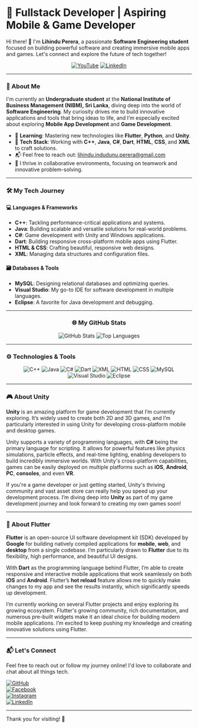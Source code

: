 # 🚀 Fullstack Developer | Aspiring Mobile & Game Developer

Hi there! 👋 I'm **Lihindu Perera**, a passionate **Software Engineering student** focused on building powerful software and creating immersive mobile apps and games. Let's connect and explore the future of tech together!

<div align="center">

[![YouTube](https://img.shields.io/badge/YouTube-red?style=for-the-badge&logo=youtube&logoColor=white)](https://youtube.com)
[![LinkedIn](https://img.shields.io/badge/LinkedIn-blue?style=for-the-badge&logo=linkedin&logoColor=white)](https://www.linkedin.com/in/lihindu-perera-231024349)

</div>

---

### 🌟 About Me

I'm currently an **Undergraduate student** at the **National Institute of Business Management (NIBM), Sri Lanka**, diving deep into the world of **Software Engineering**. My curiosity drives me to build innovative applications and tools that bring ideas to life, and I’m especially excited about exploring **Mobile App Development** and **Game Development**.

- 🌱 **Learning**: Mastering new technologies like **Flutter**, **Python**, and **Unity**.
- 🔧 **Tech Stack**: Working with **C++**, **Java**, **C#**, **Dart**, **HTML**, **CSS**, and **XML** to craft solutions.
- 📬 Feel free to reach out: [lihindu.indudunu.perera@gmail.com](mailto:lihindu.indudunu.perera@gmail.com)
- 💪 I thrive in collaborative environments, focusing on teamwork and innovative problem-solving.

---

### 🛠️ My Tech Journey

#### 💻 Languages & Frameworks

- **C++**: Tackling performance-critical applications and systems.
- **Java**: Building scalable and versatile solutions for real-world problems.
- **C#**: Game development with Unity and Windows applications.
- **Dart**: Building responsive cross-platform mobile apps using Flutter.
- **HTML & CSS**: Crafting beautiful, responsive web designs.
- **XML**: Managing data structures and configuration files.

#### 🗃️ Databases & Tools

- **MySQL**: Designing relational databases and optimizing queries.
- **Visual Studio**: My go-to IDE for software development in multiple languages.
- **Eclipse**: A favorite for Java development and debugging.

---

<div align="center">

### 🌐 My GitHub Stats

![GitHub Stats](https://github-readme-stats.vercel.app/api?username=LihinduPerera&show_icons=true&theme=holi&hide_title=true&rank_icon=github&card_width=400)
![Top Languages](https://github-readme-stats.vercel.app/api/top-langs/?username=LihinduPerera&layout=compact&theme=holi&card_width=400)

</div>

---

### ⚙️ Technologies & Tools

<div align="center">

![C++](https://img.shields.io/badge/-C++-00599C?style=for-the-badge&logo=c%2B%2B&logoColor=white)
![Java](https://img.shields.io/badge/-Java-orange?style=for-the-badge&logo=java&logoColor=white)
![C#](https://img.shields.io/badge/-C%23-239120?style=for-the-badge&logo=c-sharp&logoColor=white)
![Dart](https://img.shields.io/badge/-Dart-0175C2?style=for-the-badge&logo=dart&logoColor=white)
![XML](https://img.shields.io/badge/-XML-FFA500?style=for-the-badge&logo=xml&logoColor=white)
![HTML](https://img.shields.io/badge/-HTML-orange?style=for-the-badge&logo=html5&logoColor=white)
![CSS](https://img.shields.io/badge/-CSS-blue?style=for-the-badge&logo=css3&logoColor=white)
![MySQL](https://img.shields.io/badge/-MySQL-blue?style=for-the-badge&logo=mysql&logoColor=white)
![Visual Studio](https://img.shields.io/badge/-Visual%20Studio-purple?style=for-the-badge&logo=visual-studio&logoColor=white)
![Eclipse](https://img.shields.io/badge/-Eclipse-2C2255?style=for-the-badge&logo=eclipse&logoColor=white)

</div>

---

### 🎮 About Unity

**Unity** is an amazing platform for game development that I’m currently exploring. It’s widely used to create both 2D and 3D games, and I’m particularly interested in using Unity for developing cross-platform mobile and desktop games.

Unity supports a variety of programming languages, with **C#** being the primary language for scripting. It allows for powerful features like physics simulations, particle effects, and real-time lighting, enabling developers to build incredibly immersive worlds. With Unity's cross-platform capabilities, games can be easily deployed on multiple platforms such as **iOS**, **Android**, **PC**, **consoles**, and even **VR**.

If you're a game developer or just getting started, Unity's thriving community and vast asset store can really help you speed up your development process. I’m diving deep into **Unity** as part of my game development journey and look forward to creating my own games soon!

---

### 📱 About Flutter

**Flutter** is an open-source UI software development kit (SDK) developed by **Google** for building natively compiled applications for **mobile**, **web**, and **desktop** from a single codebase. I’m particularly drawn to **Flutter** due to its flexibility, high performance, and beautiful UI designs.

With **Dart** as the programming language behind Flutter, I’m able to create responsive and interactive mobile applications that work seamlessly on both **iOS** and **Android**. Flutter’s **hot reload** feature allows me to quickly make changes to my app and see the results instantly, which significantly speeds up development.

I’m currently working on several Flutter projects and enjoy exploring its growing ecosystem. Flutter's growing community, rich documentation, and numerous pre-built widgets make it an ideal choice for building modern mobile applications. I’m excited to keep pushing my knowledge and creating innovative solutions using Flutter.

---

### 📬 Let's Connect

Feel free to reach out or follow my journey online! I'd love to collaborate and chat about all things tech.

[![GitHub](https://img.shields.io/badge/-GitHub-black?style=for-the-badge&logo=github&logoColor=white&link=https://github.com/LihinduPerera)](https://github.com/LihinduPerera)  
[![Facebook](https://img.shields.io/badge/-Facebook-blue?style=for-the-badge&logo=facebook&logoColor=white&link=https://facebook.com/sa.lihindu)](https://facebook.com/sa.lihindu)  
[![Instagram](https://img.shields.io/badge/-Instagram-purple?style=for-the-badge&logo=instagram&logoColor=white&link=https://instagram.com/lihindu_perera)](https://instagram.com/lihindu_perera)  
[![LinkedIn](https://img.shields.io/badge/-LinkedIn-blue?style=for-the-badge&logo=linkedin&logoColor=white&link=https://www.linkedin.com/in/lihindu-perera-231024349)](https://www.linkedin.com/in/lihindu-perera-231024349)

---

Thank you for visiting! 🚀
